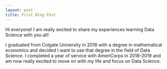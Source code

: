 ```yaml
---
layout: post
title: First Blog Post
---
```


Hi everyone! I am really excited to share my experiences learning Data Science with you all!  

I graduated from Colgate University in 2018 with a degree in mathematical economics and decided I want to use that degree in the field of Data Science.  I completed a year of service with AmeriCorps in 2018-2019 and am now really excited to move on with my life and focus on Data Science.



